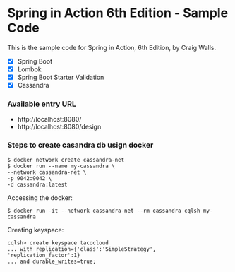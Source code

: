 # Spring in Action 6th Edition - Sample Code

This is the sample code for Spring in Action, 6th Edition, by Craig Walls.

- [x] Spring Boot
- [X] Lombok
- [X] Spring Boot Starter Validation
- [X] Cassandra

### Available entry URL
- http://localhost:8080/
- http://localhost:8080/design

### Steps to create casandra db usign docker

```
$ docker network create cassandra-net
$ docker run --name my-cassandra \
--network cassandra-net \
-p 9042:9042 \
-d cassandra:latest
```

Accessing the docker:

```
$ docker run -it --network cassandra-net --rm cassandra cqlsh my-cassandra
```

Creating keyspace:

```
cqlsh> create keyspace tacocloud
... with replication={'class':'SimpleStrategy', 'replication_factor':1}
... and durable_writes=true;
```
